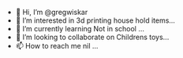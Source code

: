 - 👋 Hi, I’m @gregwiskar
- 👀 I’m interested in 3d printing house hold items...
- 🌱 I’m currently learning Not in school ...
- 💞️ I’m looking to collaborate on Childrens toys...
- 📫 How to reach me nil ...

<!---
gregwiskar/gregwiskar is a ✨ special ✨ repository because its `README.md` (this file) appears on your GitHub profile.
You can click the Preview link to take a look at your changes.
--->
